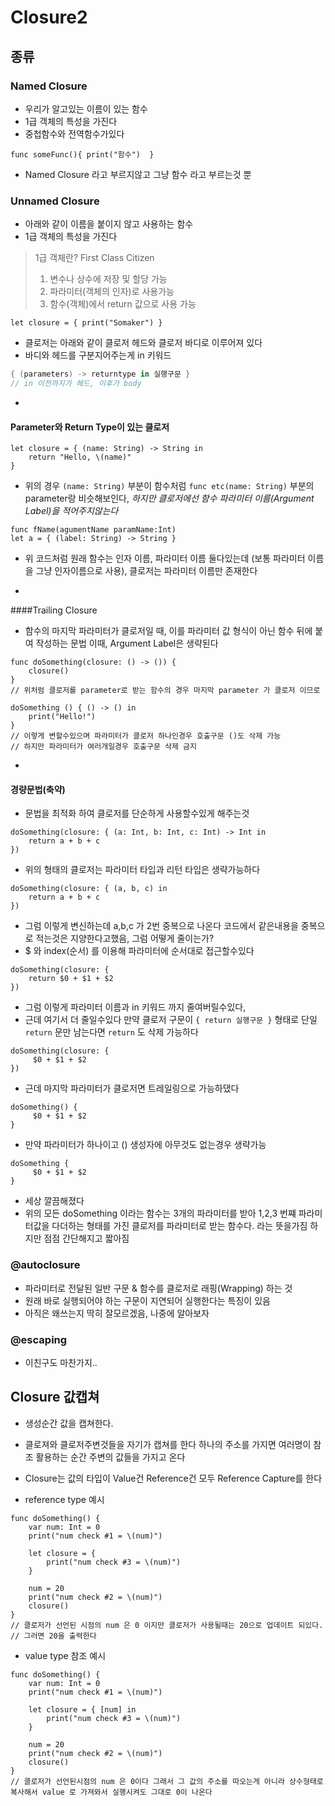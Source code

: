 # Closure2

## 종류
### Named Closure
* 우리가 알고있는 이름이 있는 함수
* 1급 객체의 특성을 가진다
* 중첩함수와 전역함수가있다

```
func someFunc(){ print("함수")  } 
```
* Named Closure 라고 부르지않고 그냥 함수 라고 부르는것 뿐

### Unnamed Closure
* 아래와 같이 이름을 붙이지 않고 사용하는 함수
*  1급 객체의 특성을 가진다

> 1급 객체란?  First Class Citizen   
> 1. 변수나 상수에 저장 및 할당 가능  
> 2. 파라미터(객체의 인자)로 사용가능  
> 3. 함수(객체)에서 return 값으로 사용 가능

```
let closure = { print("Somaker") }
```

* 클로저는 아래와 같이 클로저 헤드와 클로저 바디로 이루어져 있다
* 바디와 헤드를 구분지어주는게 in 키워드

```swift
{ (parameters) -> returntype in 실행구문 }  
// in 이전까지가 헤드, 이후가 body
```

-
#### Parameter와 Return Type이 있는 클로저

```
let closure = { (name: String) -> String in
    return "Hello, \(name)"
}
```

* 위의 경우 `(name: String)` 부분이 함수처럼 `func etc(name: String)` 부분의 parameter랑 비슷해보인다, *하지만 클로저에선 함수 파라미터 이름(Argument Label)을 적어주지않는다*

```
func fName(agumentName paramName:Int)
let a = { (label: String) -> String }
```
* 위 코드처럼 원래 함수는 인자 이름, 파라미터 이름 둘다있는데 (보통 파라미터 이름을 그냥 인자이름으로 사용), 클로저는 파라미터 이름만 존재한다

-

####Trailing Closure
*  함수의 마지막 파라미터가 클로저일 때,
이를 파라미터 값 형식이 아닌 함수 뒤에 붙여 작성하는 문법
이때, Argument Label은 생략된다

```
func doSomething(closure: () -> ()) {
    closure()
}
// 위처럼 클로저를 parameter로 받는 함수의 경우 마지막 parameter 가 클로저 이므로 

doSomething () { () -> () in
    print("Hello!")
}
// 이렇게 변할수있으며 파라미터가 클로저 하나인경우 호출구문 ()도 삭제 가능
// 하지만 파라미터가 여러개일경우 호출구문 삭제 금지
```
-

#### 경량문법(축약)
* 문법을 최적화 하여 클로저를 단순하게 사용할수있게 해주는것

```
doSomething(closure: { (a: Int, b: Int, c: Int) -> Int in
    return a + b + c
})
```
* 위의 형태의 클로저는 파라미터 타입과 리턴 타입은 생략가능하다

```
doSomething(closure: { (a, b, c) in
    return a + b + c
})
```

* 그럼 이렇게 변신하는데 a,b,c 가 2번 중복으로 나온다 코드에서 같은내용을 중복으로 적는것은 지양한다고했음, 그럼 어떻게 줄이는가?
* $ 와 index(순서) 를 이용해 파라미터에 순서대로 접근할수있다

```
doSomething(closure: {  
    return $0 + $1 + $2
})
```

* 그럼 이렇게 파라미터 이름과 in 키워드 까지 줄여버릴수있다,
* 근데 여기서 더 줄일수있다 만약 클로저 구문이 `{ return 실행구문 }` 형태로 단일 `return` 문만 남는다면 `return` 도 삭제 가능하다

```
doSomething(closure: {  
     $0 + $1 + $2
})
```
* 근데 마지막 파라미터가 클로저면 트레일링으로 가능하댔다

```
doSomething() {  
     $0 + $1 + $2
}
```
* 만약 파라미터가 하나이고 () 생성자에 아무것도 없는경우 생략가능

```
doSomething {  
     $0 + $1 + $2
}
```

* 세상 깔끔해졌다
* 위의 모든 doSomething 이라는 함수는 3개의 파라미터를 받아 1,2,3 번쨰 파라미터값을 다더하는 형태를 가진 클로저를 파라미터로 받는 함수다. 라는 뜻을가짐 하지만 점점 간단해지고 짧아짐


### @autoclosure
* 파라미터로 전달된 일반 구문 & 함수를 클로저로 래핑(Wrapping) 하는 것
* 원래 바로 실행되어야 하는 구문이 지연되어 실행한다는 특징이 있음
* 아직은 왜쓰는지 딱히 잘모르겠음, 나중에 알아보자

### @escaping
* 이친구도 마찬가지..


## Closure 값캡쳐

* 생성순간 값을 캡쳐한다.
* 클로져와 클로저주변것들을 자기가 캡쳐를 한다 하나의 주소를 가지면 여러명이 참조
활용하는 순간 주변의 값들을 가지고 온다

* Closure는 값의 타입이 Value건 Reference건 모두 
Reference Capture를 한다

* reference type 예시

```
func doSomething() {
    var num: Int = 0
    print("num check #1 = \(num)")
    
    let closure = {
        print("num check #3 = \(num)")
    }
    
    num = 20
    print("num check #2 = \(num)")
    closure()
}
// 클로저가 선언된 시점의 num 은 0 이지만 클로저가 사용될때는 20으로 업데이트 되있다. 
// 그러면 20을 출력한다
```

* value type 참조 예시

```
func doSomething() {
    var num: Int = 0
    print("num check #1 = \(num)")
    
    let closure = { [num] in
        print("num check #3 = \(num)")
    }
    
    num = 20
    print("num check #2 = \(num)")
    closure()
}
// 클로저가 선언된시점의 num 은 0이다 그래서 그 값의 주소를 따오는게 아니라 상수형태로 복사해서 value 로 가져와서 실행시켜도 그대로 0이 나온다
```












